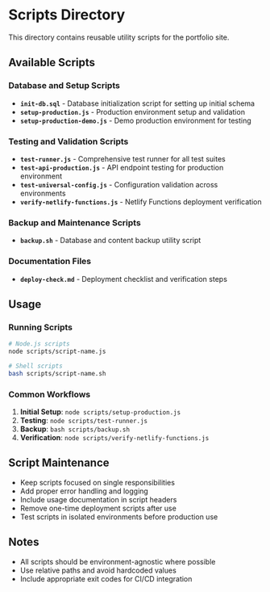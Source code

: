 # Scripts Directory

This directory contains reusable utility scripts for the portfolio site.

## Available Scripts

### Database and Setup Scripts

- **`init-db.sql`** - Database initialization script for setting up initial schema
- **`setup-production.js`** - Production environment setup and validation
- **`setup-production-demo.js`** - Demo production environment for testing

### Testing and Validation Scripts

- **`test-runner.js`** - Comprehensive test runner for all test suites
- **`test-api-production.js`** - API endpoint testing for production environment
- **`test-universal-config.js`** - Configuration validation across environments
- **`verify-netlify-functions.js`** - Netlify Functions deployment verification

### Backup and Maintenance Scripts

- **`backup.sh`** - Database and content backup utility script

### Documentation Files

- **`deploy-check.md`** - Deployment checklist and verification steps

## Usage

### Running Scripts

```bash
# Node.js scripts
node scripts/script-name.js

# Shell scripts  
bash scripts/script-name.sh
```

### Common Workflows

1. **Initial Setup**: `node scripts/setup-production.js`
2. **Testing**: `node scripts/test-runner.js`
3. **Backup**: `bash scripts/backup.sh`
4. **Verification**: `node scripts/verify-netlify-functions.js`

## Script Maintenance

- Keep scripts focused on single responsibilities
- Add proper error handling and logging
- Include usage documentation in script headers
- Remove one-time deployment scripts after use
- Test scripts in isolated environments before production use

## Notes

- All scripts should be environment-agnostic where possible
- Use relative paths and avoid hardcoded values
- Include appropriate exit codes for CI/CD integration